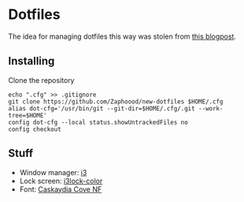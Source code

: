 # Dotfiles
The idea for managing dotfiles this way was stolen from [this blogpost](https://www.ackama.com/what-we-think/the-best-way-to-store-your-dotfiles-a-bare-git-repository-explained/).

## Installing
Clone the repository
```
echo ".cfg" >> .gitignore
git clone https://github.com/Zaphoood/new-dotfiles $HOME/.cfg
alias dot-cfg='/usr/bin/git --git-dir=$HOME/.cfg/.git --work-tree=$HOME'
config dot-cfg --local status.showUntrackedFiles no
config checkout
```

## Stuff
 * Window manager: [i3](https://i3wm.org/)
 * Lock screen: [i3lock-color](https://github.com/Raymo111/i3lock-color)
 * Font: [Caskaydia Cove NF](https://eng.m.fontke.com/font/64992431/download/)
